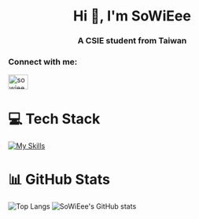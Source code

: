 <h1 align="center">Hi 👋, I'm SoWiEee</h1>
<h3 align="center">A CSIE student from Taiwan</h3>

<h3 align="left">Connect with me:</h3>
<p align="left">
<a href="https://www.leetcode.com/sowieee" target="blank"><img align="center" src="https://raw.githubusercontent.com/rahuldkjain/github-profile-readme-generator/master/src/images/icons/Social/leet-code.svg" alt="sowieee" height="30" width="40" /></a>
</p>

# 💻 Tech Stack
[![My Skills](https://skillicons.dev/icons?i=html,css,js,vue,c,cpp,cs,rust,py,dart,flutter,ai,ps,ae,postman )](https://skillicons.dev)

# 📊 GitHub Stats
![Top Langs](https://github-readme-stats.vercel.app/api/top-langs/?username=sowieee&layout=compact&theme=vue-dark)
![SoWiEee's GitHub stats](https://github-readme-stats.vercel.app/api?username=sowieee&show_icons=true&theme=vue-dark)

